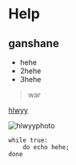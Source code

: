 # Help
## ganshane

* hehe
* 2hehe
* 3hehe

> war

[hlwyy](www.hlwyy.cn)

![hlwyyphoto](https://www.hlwyy.cn/app/assets/images/index_logo.png)

	while true:
		do echo hehe;
	done
